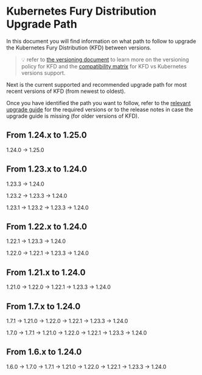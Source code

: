 # Kubernetes Fury Distribution Upgrade Path

In this document you will find information on what path to follow to upgrade the Kubernetes Fury Distribution (KFD) between versions.

> 💡 refer to [the versioning document](../VERSIONING.md) to learn more on the versioning policy for KFD and the [compatibility matrix](../COMPATIBILITY_MATRIX.md) for KFD vs Kubernetes versions support.

Next is the current supported and recommended upgrade path for most recent versions of KFD (from newest to oldest).

Once you have identified the path you want to follow, refer to the [relevant upgrade guide](./) for the required versions or to the release notes in case the upgrade guide is missing (for older versions of KFD).

## From 1.24.x to 1.25.0

1.24.0 -> 1.25.0

## From 1.23.x to 1.24.0

1.23.3 -> 1.24.0

1.23.2 -> 1.23.3 -> 1.24.0

1.23.1 -> 1.23.2 -> 1.23.3 -> 1.24.0

## From 1.22.x to 1.24.0

1.22.1 -> 1.23.3 -> 1.24.0

1.22.0 -> 1.22.1 -> 1.23.3 -> 1.24.0

## From 1.21.x to 1.24.0

1.21.0 -> 1.22.0 -> 1.22.1 -> 1.23.3 -> 1.24.0

## From 1.7.x to 1.24.0

1.7.1 -> 1.21.0 -> 1.22.0 -> 1.22.1 -> 1.23.3 -> 1.24.0

1.7.0 -> 1.7.1 -> 1.21.0 -> 1.22.0 -> 1.22.1 -> 1.23.3 -> 1.24.0

## From 1.6.x to 1.24.0

1.6.0 -> 1.7.0 -> 1.7.1 -> 1.21.0 -> 1.22.0 -> 1.22.1 -> 1.23.3 -> 1.24.0

